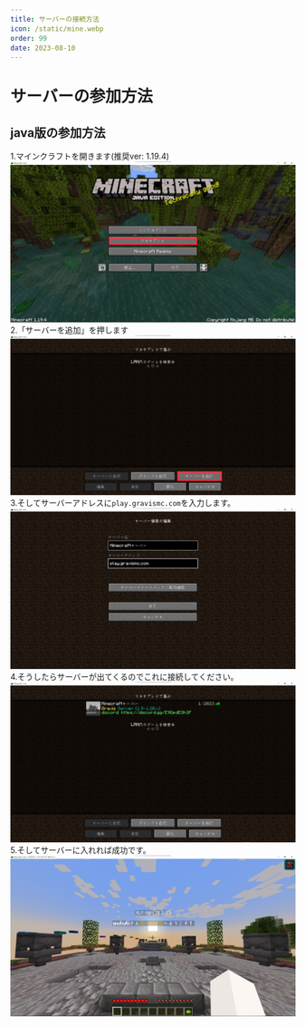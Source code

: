 ```yaml
---
title: サーバーの接続方法
icon: /static/mine.webp
order: 99
date: 2023-08-10
---
```


# サーバーの参加方法

## java版の参加方法
1.マインクラフトを開きます(推奨ver: 1.19.4)
![](/static/join/1.png)
2.「サーバーを追加」を押します
![](/static/join/2.png)
3.そしてサーバーアドレスに```play.gravismc.com```を入力します。
![](/static/join/3.png)
4.そうしたらサーバーが出てくるのでこれに接続してください。
![](/static/join/4.png)
5.そしてサーバーに入れれば成功です。
![](/static/join/5.png)
